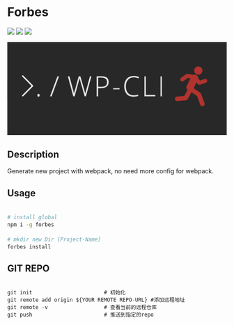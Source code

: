 # Forbes

<p align="left">
  <a><img src="https://img.shields.io/badge/make%20progress-happen-%234fb898.svg">
  </a>
  <a><img src="https://img.shields.io/badge/version-0.0.x-%234fb898.svg">
  </a>
  <a><img src="https://img.shields.io/badge/license-MIT-%234fb898.svg">
  </a>
</p>

![logo](./src/assets/logo.png)

## Description

Generate new project with webpack, no need more config for webpack.

## Usage

```sh

# install global
npm i -g forbes

# mkdir new Dir [Project-Name]
forbes install

```

## GIT REPO

```ts

git init                       # 初始化
git remote add origin ${YOUR REMOTE REPO-URL} #添加远程地址
git remote -v                  # 查看当前的远程仓库
git push                       # 推送到指定的repo

```
